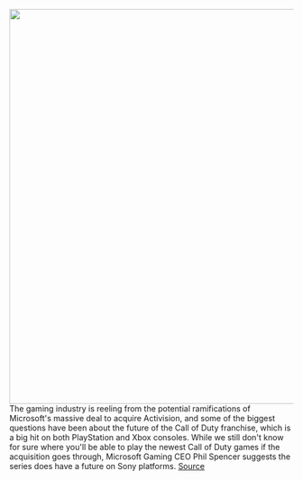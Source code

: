 <img src='https://cdn.vox-cdn.com/thumbor/WTnQc3ptpwTYyJYERNXQsjSJcF0=/0x0:2500x1667/1200x800/filters:focal(1050x634:1450x1034)/cdn.vox-cdn.com/uploads/chorus_image/image/70413997/vpavic_070616_1091_0165.0.jpg' width='700px' /><br/>
The gaming industry is reeling from the potential ramifications of Microsoft's massive deal to acquire Activision, and some of the biggest questions have been about the future of the Call of Duty franchise, which is a big hit on both PlayStation and Xbox consoles. While we still don't know for sure where you'll be able to play the newest Call of Duty games if the acquisition goes through, Microsoft Gaming CEO Phil Spencer suggests the series does have a future on Sony platforms.
<a href='https://www.theverge.com/2022/1/20/22893830/microsoft-gaming-ceo-xbox-phil-spencer-keep-call-of-duty-playstation'> Source <a/>